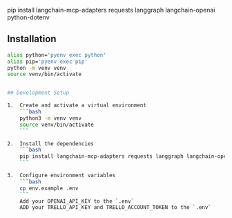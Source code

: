 pip install langchain-mcp-adapters requests langgraph langchain-openai python-dotenv 


## Installation

```bash
alias python='pyenv exec python'
alias pip='pyenv exec pip'
python -m venv venv
source venv/bin/activate


## Development Setup

1.  Create and activate a virtual environment
    ```bash
    python3 -m venv venv
    source venv/bin/activate
    ```

2.  Install the dependencies
    ```bash
    pip install langchain-mcp-adapters requests langgraph langchain-openai python-dotenv 
    ```

3.  Configure environment variables
    ```bash
    cp env.example .env
    ```
    Add your OPENAI_API_KEY to the `.env`
    ADD your TRELLO_API_KEY and TRELLO_ACCOUNT_TOKEN to the `.env`

